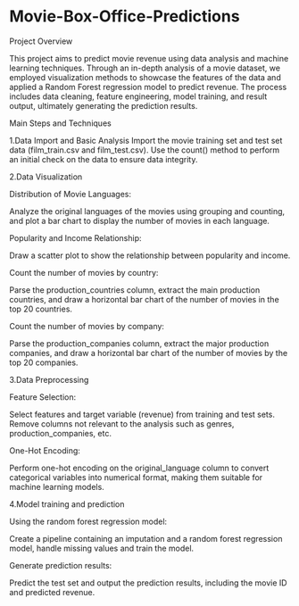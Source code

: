 # Movie-Box-Office-Predictions
Project Overview

This project aims to predict movie revenue using data analysis and machine learning techniques. Through an in-depth analysis of a movie dataset, we employed visualization methods to showcase the features of the data and applied a Random Forest regression model to predict revenue. The process includes data cleaning, feature engineering, model training, and result output, ultimately generating the prediction results.

Main Steps and Techniques

1.Data Import and Basic Analysis
Import the movie training set and test set data (film_train.csv and film_test.csv).
Use the count() method to perform an initial check on the data to ensure data integrity.

2.Data Visualization

Distribution of Movie Languages:

Analyze the original languages of the movies using grouping and counting, and plot a bar chart to display the number of movies in each language.

Popularity and Income Relationship:

Draw a scatter plot to show the relationship between popularity and income.

Count the number of movies by country:

Parse the production_countries column, extract the main production countries, and draw a horizontal bar chart of the number of movies in the top 20 countries.

Count the number of movies by company:

Parse the production_companies column, extract the major production companies, and draw a horizontal bar chart of the number of movies by the top 20 companies.

3.Data Preprocessing

Feature Selection:

Select features and target variable (revenue) from training and test sets. Remove columns not relevant to the analysis such as genres, production_companies, etc.

One-Hot Encoding:

Perform one-hot encoding on the original_language column to convert categorical variables into numerical format, making them suitable for machine learning models.

4.Model training and prediction

Using the random forest regression model:

Create a pipeline containing an imputation and a random forest regression model, handle missing values ​​and train the model.

Generate prediction results:

Predict the test set and output the prediction results, including the movie ID and predicted revenue.






